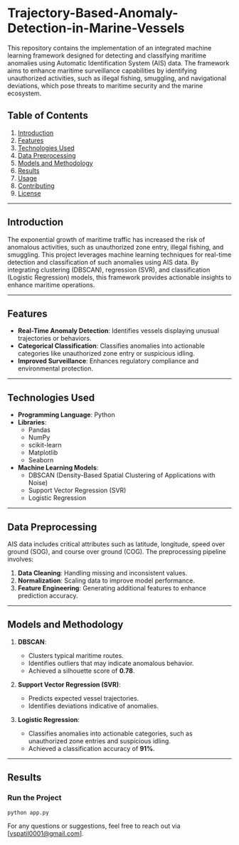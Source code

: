# Trajectory-Based-Anomaly-Detection-in-Marine-Vessels

This repository contains the implementation of an integrated machine learning framework designed for detecting and classifying maritime anomalies using Automatic Identification System (AIS) data. The framework aims to enhance maritime surveillance capabilities by identifying unauthorized activities, such as illegal fishing, smuggling, and navigational deviations, which pose threats to maritime security and the marine ecosystem.

## Table of Contents

1. [Introduction](#introduction)
2. [Features](#features)
3. [Technologies Used](#technologies-used)
4. [Data Preprocessing](#data-preprocessing)
5. [Models and Methodology](#models-and-methodology)
6. [Results](#results)
7. [Usage](#usage)
8. [Contributing](#contributing)
9. [License](#license)

---

## Introduction

The exponential growth of maritime traffic has increased the risk of anomalous activities, such as unauthorized zone entry, illegal fishing, and smuggling. This project leverages machine learning techniques for real-time detection and classification of such anomalies using AIS data. By integrating clustering (DBSCAN), regression (SVR), and classification (Logistic Regression) models, this framework provides actionable insights to enhance maritime operations.

---

## Features

- **Real-Time Anomaly Detection**: Identifies vessels displaying unusual trajectories or behaviors.
- **Categorical Classification**: Classifies anomalies into actionable categories like unauthorized zone entry or suspicious idling.
- **Improved Surveillance**: Enhances regulatory compliance and environmental protection.

---

## Technologies Used

- **Programming Language**: Python
- **Libraries**:
  - Pandas
  - NumPy
  - scikit-learn
  - Matplotlib
  - Seaborn
- **Machine Learning Models**:
  - DBSCAN (Density-Based Spatial Clustering of Applications with Noise)
  - Support Vector Regression (SVR)
  - Logistic Regression

---

## Data Preprocessing

AIS data includes critical attributes such as latitude, longitude, speed over ground (SOG), and course over ground (COG). The preprocessing pipeline involves:

1. **Data Cleaning**: Handling missing and inconsistent values.
2. **Normalization**: Scaling data to improve model performance.
3. **Feature Engineering**: Generating additional features to enhance prediction accuracy.

---

## Models and Methodology

1. **DBSCAN**:

   - Clusters typical maritime routes.
   - Identifies outliers that may indicate anomalous behavior.
   - Achieved a silhouette score of **0.78**.

2. **Support Vector Regression (SVR)**:

   - Predicts expected vessel trajectories.
   - Identifies deviations indicative of anomalies.

3. **Logistic Regression**:

   - Classifies anomalies into actionable categories, such as unauthorized zone entries and suspicious idling.
   - Achieved a classification accuracy of **91%**.

---

## Results


### Run the Project

   ```bash
   python app.py
   ```

For any questions or suggestions, feel free to reach out via [vspatil0001@gmail.com].
